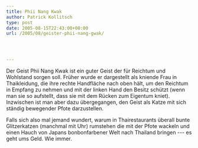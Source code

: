 ```yaml
---
title: Phii Nang Kwak
author: Patrick Kollitsch
type: post
date: 2005-08-15T22:43:00+00:00
url: /2005/08/geister-phii-nang-gwak/




---
```

Der Geist <span class="thai" xml:lang="th">Phii Nang Kwak</span> ist ein guter Geist der für Reichtum und Wohlstand sorgen soll. Früher wurde er dargestellt als kniende Frau in Thaikleidung, die ihre rechte Handfläche nach oben hält, um den Reichtum in Empfang zu nehmen und mit der linken Hand den Besitz schützt (wenn man sie so aufstellt, dass sie mit dem Rücken zum Eigentum kniet). Inzwischen ist man aber dazu übergegangen, den Geist als Katze mit sich ständig bewegender Pfote darzustellen.

Falls sich also mal jemand wundert, warum in Thairestaurants überall bunte Glitzerkatzen (manchmal mit Uhr) rumstehen die mit der Pfote wackeln und einen Hauch von Japans bonbonfarbener Welt nach Thailand bringen --- es geht ums Geld. Wie immer.